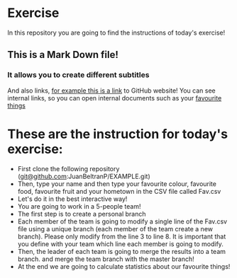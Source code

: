 # Exercise
 In this repository you are going to find the instructions of today's exercise!

## This is a Mark Down file!
### It allows you to create different subtitles
And also links, [for example this is a link](https://github.com/JuanBeltranP/EXAMPLE) to GitHub website!
You can see internal links, so you can open internal documents such as your [favourite things](Fav.csv)

# These are the instruction for today's exercise:
* First clone the following repository (git@github.com:JuanBeltranP/EXAMPLE.git)
* Then, type your name and then type your favourite colour, favourite food, favourite fruit and your hometown in the CSV file called Fav.csv
* Let's do it in the best interactive way!
* You are going to work in a 5-people team!
* The first step is to create a personal branch
* Each member of the team is going to modify a single line of the Fav.csv file using a unique branch (each member of the team create a new branch). Please only modify from the line 3 to line 8. It is important that you define with your team which line each member is going to modify.
* Then, the leader of each team is going to merge the results into a team branch. and merge the team branch with the master branch!
* At the end we are going to calculate statistics about our favourite things!
